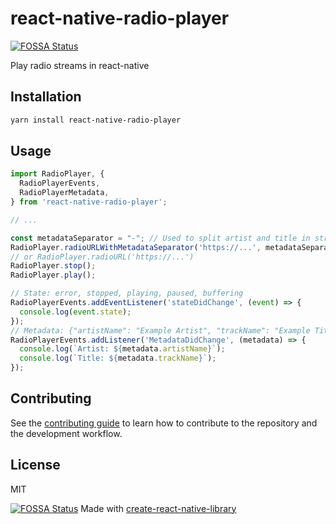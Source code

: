 # react-native-radio-player
[![FOSSA Status](https://app.fossa.com/api/projects/git%2Bgithub.com%2Fdehy%2Freact-native-radio-player.svg?type=shield)](https://app.fossa.com/projects/git%2Bgithub.com%2Fdehy%2Freact-native-radio-player?ref=badge_shield)


Play radio streams in react-native

## Installation

```sh
yarn install react-native-radio-player
```

## Usage

```js
import RadioPlayer, {
  RadioPlayerEvents,
  RadioPlayerMetadata,
} from 'react-native-radio-player';

// ...

const metadataSeparator = "-"; // Used to split artist and title in stream metadata
RadioPlayer.radioURLWithMetadataSeparator('https://...', metadataSeparator);
// or RadioPlayer.radioURL('https://...')
RadioPlayer.stop();
RadioPlayer.play();

// State: error, stopped, playing, paused, buffering
RadioPlayerEvents.addEventListener('stateDidChange', (event) => {
  console.log(event.state);
});
// Metadata: {"artistName": "Example Artist", "trackName": "Example Title"}
RadioPlayerEvents.addListener('MetadataDidChange', (metadata) => {
  console.log(`Artist: ${metadata.artistName}`);
  console.log(`Title: ${metadata.trackName}`);
});
```

## Contributing

See the [contributing guide](CONTRIBUTING.md) to learn how to contribute to the repository and the development workflow.

## License

MIT

[![FOSSA Status](https://app.fossa.com/api/projects/git%2Bgithub.com%2Fdehy%2Freact-native-radio-player.svg?type=large)](https://app.fossa.com/projects/git%2Bgithub.com%2Fdehy%2Freact-native-radio-player?ref=badge_large)
Made with [create-react-native-library](https://github.com/callstack/react-native-builder-bob)